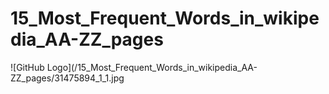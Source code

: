 # 15_Most_Frequent_Words_in_wikipedia_AA-ZZ_pages
![GitHub Logo](/15_Most_Frequent_Words_in_wikipedia_AA-ZZ_pages/31475894_1_1.jpg
